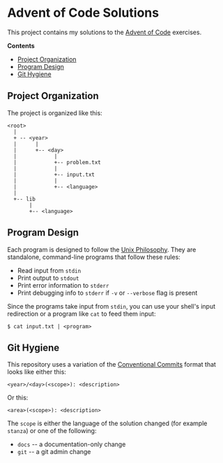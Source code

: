 # Advent of Code Solutions


This project contains my solutions to the [Advent of Code][aoc] exercises.


**Contents**

- [Project Organization](#project-organization)
- [Program Design](#program-design)
- [Git Hygiene](#git-hygiene)





<a id="project-organization"></a>
## Project Organization


The project is organized like this:

    <root>
      |
      + -- <year>
      |      |
      |      +-- <day>
      |            |
      |            +-- problem.txt
      |            |
      |            +-- input.txt
      |            |
      |            +-- <language>
      |
      +-- lib
           |
           +-- <language>





<a id="program-design"></a>
## Program Design


Each program is designed to follow the [Unix Philosophy][unix].
They are standalone, command-line programs
that follow these rules:

- Read input from `stdin`
- Print output to `stdout`
- Print error information to `stderr`
- Print debugging info to `stderr` if `-v` or `--verbose` flag is present

Since the programs take input from `stdin`,
you can use your shell's input redirection
or a program like `cat`
to feed them input:

    $ cat input.txt | <program>





<a id="git-hygiene"></a>
## Git Hygiene


This repository uses a variation of the [Conventional Commits][ccom] format
that looks like either this:

    <year>/<day>(<scope>): <description>

Or this:

    <area>(<scope>): <description>

The `scope` is either the language of the solution changed
(for example `stanza`)
or one of the following:

- `docs` -- a documentation-only change
- `git` -- a git admin change





<!-- References -->

[aoc]: https://adventofcode.com
[ccom]: https://www.conventionalcommits.org
[unix]: https://en.wikipedia.org/wiki/Unix_philosophy
